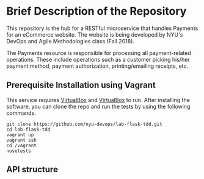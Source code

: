 # Brief Description of the Repository

This repository is the hub for a RESTful microservice that handles Payments for an eCommerce website. 
The website is being developed by NYU's DevOps and Agile Methodologies class (Fall 2018).

The Payments resource is responsible for processing all payment-related operations. These include operations such as a customer picking his/her payment method, payment authorization, printing/emailing receipts, etc.

## Prerequisite Installation using Vagrant

This service requires [VirtualBox](https://www.virtualbox.org/) and [VirtualBox](https://www.virtualbox.org/) to run. After installing the software, you can clone the repo and run the tests by using the following commands.

    git clone https://github.com/nyu-devops/lab-flask-tdd.git
    cd lab-flask-tdd
    vagrant up
    vagrant ssh
    cd /vagrant
    nosetests


## API structure

